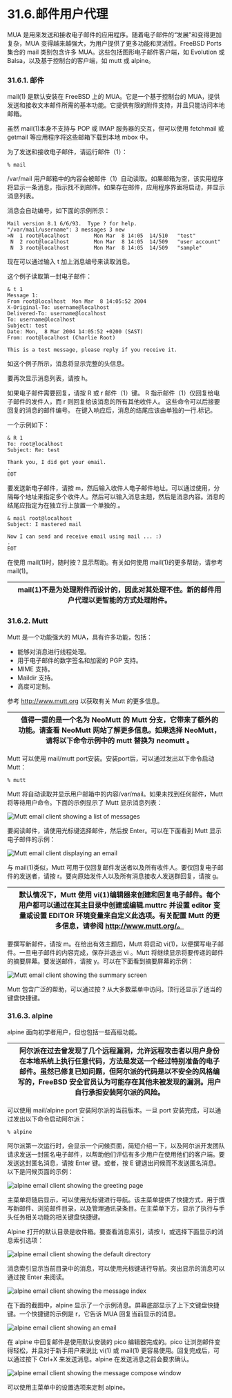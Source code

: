 # 31.6.邮件用户代理

MUA 是用来发送和接收电子邮件的应用程序。随着电子邮件的“发展”和变得更加复杂，MUA 变得越来越强大，为用户提供了更多功能和灵活性。FreeBSD Ports集合的 mail 类别包含许多 MUA。这些包括图形电子邮件客户端，如 Evolution 或 Balsa，以及基于控制台的客户端，如 mutt 或 alpine。

### 31.6.1. 邮件

mail(1) 是默认安装在 FreeBSD 上的 MUA。它是一个基于控制台的 MUA，提供发送和接收文本邮件所需的基本功能。它提供有限的附件支持，并且只能访问本地邮箱。

虽然 mail(1)本身不支持与 POP 或 IMAP 服务器的交互，但可以使用 fetchmail 或 getmail 等应用程序将这些邮箱下载到本地 mbox 中。

为了发送和接收电子邮件，请运行邮件（1）：

```
% mail
```

/var/mail 用户邮箱中的内容会被邮件（1）自动读取。如果邮箱为空，该实用程序将显示一条消息，指示找不到邮件。如果存在邮件，应用程序界面将启动，并显示消息列表。

消息会自动编号，如下面的示例所示：

```
Mail version 8.1 6/6/93.  Type ? for help.
"/var/mail/username": 3 messages 3 new
>N  1 root@localhost        Mon Mar  8 14:05  14/510   "test"
 N  2 root@localhost        Mon Mar  8 14:05  14/509   "user account"
 N  3 root@localhost        Mon Mar  8 14:05  14/509   "sample"
```

现在可以通过输入 t 加上消息编号来读取消息。

这个例子读取第一封电子邮件：

```
& t 1
Message 1:
From root@localhost  Mon Mar  8 14:05:52 2004
X-Original-To: username@localhost
Delivered-To: username@localhost
To: username@localhost
Subject: test
Date: Mon,  8 Mar 2004 14:05:52 +0200 (SAST)
From: root@localhost (Charlie Root)

This is a test message, please reply if you receive it.
```

如这个例子所示，消息将显示完整的头信息。

要再次显示消息列表，请按 h。

如果电子邮件需要回复，请按 R 或 r 邮件（1）键。 R 指示邮件（1）仅回复给电子邮件的发件人，而 r 则回复给该消息的所有其他收件人。 这些命令可以后接要回复的消息的邮件编号。 在键入响应后，消息的结尾应该由单独的一行.标记。

一个示例如下：

```
& R 1
To: root@localhost
Subject: Re: test

Thank you, I did get your email.
.
EOT
```

要发送新电子邮件，请按 m，然后输入收件人电子邮件地址。可以通过使用，分隔每个地址来指定多个收件人。然后可以输入消息主题，然后是消息内容。消息的结尾应指定为在独立行上放置一个单独的.。

```
& mail root@localhost
Subject: I mastered mail

Now I can send and receive email using mail ... :)
.
EOT
```

在使用 mail(1)时，随时按？显示帮助。有关如何使用 mail(1)的更多帮助，请参考 mail(1)。

|  | mail(1)不是为处理附件而设计的，因此对其处理不佳。新的邮件用户代理以更智能的方式处理附件。 |
| -- | ------------------------------------------------------------------------------------------- |

### 31.6.2. Mutt

Mutt 是一个功能强大的 MUA，具有许多功能，包括：

* 能够对消息进行线程处理。
* 用于电子邮件的数字签名和加密的 PGP 支持。
* MIME 支持。
* Maildir 支持。
* 高度可定制。

参考 http://www.mutt.org 以获取有关 Mutt 的更多信息。

|  | 值得一提的是一个名为 NeoMutt 的 Mutt 分支，它带来了额外的功能。请查看 NeoMutt 网站了解更多信息。如果选择 NeoMutt，请将以下命令示例中的 mutt 替换为 neomutt 。 |
| -- | --------------------------------------------------------------------------------------------------------------------------------------------------------------- |

Mutt 可以使用 mail/mutt port安装。安装port后，可以通过发出以下命令启动 Mutt：

```
% mutt
```

Mutt 将自动读取并显示用户邮箱中的内容/var/mail。如果未找到任何邮件，Mutt 将等待用户命令。下面的示例显示了 Mutt 显示消息列表：

![Mutt email client showing a list of messages](https://docs.freebsd.org/images/books/handbook/mail/mutt1.png)

要阅读邮件，请使用光标键选择邮件，然后按 Enter。可以在下面看到 Mutt 显示电子邮件的示例：

![Mutt email client displaying an email](https://docs.freebsd.org/images/books/handbook/mail/mutt2.png)

与 mail(1)类似，Mutt 可用于仅回复邮件发送者以及所有收件人。要仅回复电子邮件的发送者，请按 r。要向原始发件人以及所有消息接收人发送群回复，请按 g。

|  | 默认情况下，Mutt 使用 vi(1)编辑器来创建和回复电子邮件。每个用户都可以通过在其主目录中创建或编辑.muttrc 并设置 editor 变量或设置 EDITOR 环境变量来自定义此选项。有关配置 Mutt 的更多信息，请参阅 http://www.mutt.org/。 |
| -- | ------------------------------------------------------------------------------------------------------------------------------------------------------------------------------------------------------------------------ |

要撰写新邮件，请按 m。在给出有效主题后，Mutt 将启动 vi(1)，以便撰写电子邮件。一旦电子邮件的内容完成，保存并退出 vi 。Mutt 将继续显示将要传递的邮件的摘要屏幕。要发送邮件，请按 y。可以在下面看到摘要屏幕的示例：

![Mutt email client showing the summary screen](https://docs.freebsd.org/images/books/handbook/mail/mutt3.png)

Mutt 包含广泛的帮助，可以通过按 ? 从大多数菜单中访问。顶行还显示了适当的键盘快捷键。

### 31.6.3. alpine

alpine 面向初学者用户，但也包括一些高级功能。

|  | 阿尔派在过去曾发现了几个远程漏洞，允许远程攻击者以用户身份在本地系统上执行任意代码，方法是发送一个经过特别准备的电子邮件。虽然已修复已知问题，但阿尔派的代码是以不安全的风格编写的，FreeBSD 安全官员认为可能存在其他未被发现的漏洞。用户自行承担安装阿尔派的风险。 |
| -- | -------------------------------------------------------------------------------------------------------------------------------------------------------------------------------------------------------------------------------------------------------------------- |

可以使用 mail/alpine port 安装阿尔派的当前版本。一旦 port 安装完成，可以通过发出以下命令启动阿尔派：

```
% alpine
```

阿尔派第一次运行时，会显示一个问候页面，简短介绍一下，以及阿尔派开发团队请求发送一封匿名电子邮件，以帮助他们评估有多少用户在使用他们的客户端。要发送这封匿名消息，请按 Enter 键。或者，按 E 键退出问候而不发送匿名消息。以下是问候页面的示例：

![alpine email client showing the greeting page](https://docs.freebsd.org/images/books/handbook/mail/pine1.png)

主菜单将随后显示，可以使用光标键进行导航。该主菜单提供了快捷方式，用于撰写新邮件、浏览邮件目录，以及管理通讯录条目。在主菜单下方，显示了执行与手头任务相关功能的相关键盘快捷键。

Alpine 打开的默认目录是收件箱。要查看消息索引，请按 I，或选择下面显示的消息索引选项：

![alpine email client showing the default directory](https://docs.freebsd.org/images/books/handbook/mail/pine2.png)

消息索引显示当前目录中的消息，可以使用光标键进行导航。突出显示的消息可以通过按 Enter 来阅读。

![alpine email client showing the message index](https://docs.freebsd.org/images/books/handbook/mail/pine3.png)

在下面的截图中，alpine 显示了一个示例消息。屏幕底部显示了上下文键盘快捷键。一个快捷键的示例是 r，它告诉 MUA 回复当前显示的消息。

![alpine email client showing an email](https://docs.freebsd.org/images/books/handbook/mail/pine4.png)

在 alpine 中回复邮件是使用默认安装的 pico 编辑器完成的。pico 让浏览邮件变得轻松，并且对于新手用户来说比 vi(1) 或 mail(1) 更容易使用。回复完成后，可以通过按下 Ctrl+X 来发送消息。alpine 在发送消息之前会要求确认。

![alpine email client showing the message compose window](https://docs.freebsd.org/images/books/handbook/mail/pine5.png)

可以使用主菜单中的设置选项来定制 alpine。
